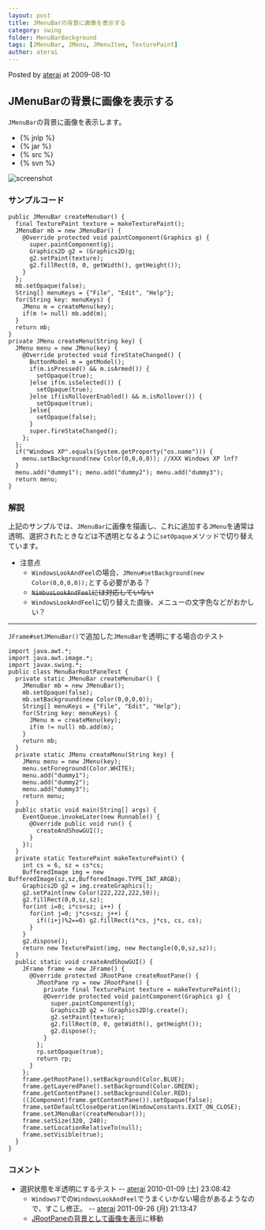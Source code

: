 ```yaml
---
layout: post
title: JMenuBarの背景に画像を表示する
category: swing
folder: MenuBarBackground
tags: [JMenuBar, JMenu, JMenuItem, TexturePaint]
author: aterai
---
```


Posted by [aterai](http://terai.xrea.jp/aterai.html) at 2009-08-10

## JMenuBarの背景に画像を表示する
`JMenuBar`の背景に画像を表示します。

- {% jnlp %}
- {% jar %}
- {% src %}
- {% svn %}

<!-- dummy comment line for breaking list -->

![screenshot](https://lh3.googleusercontent.com/_9Z4BYR88imo/TQTPxQA13fI/AAAAAAAAAeg/SAN79wHPkQc/s800/MenuBarBackground.png)

### サンプルコード
<pre class="prettyprint"><code>public JMenuBar createMenubar() {
  final TexturePaint texture = makeTexturePaint();
  JMenuBar mb = new JMenuBar() {
    @Override protected void paintComponent(Graphics g) {
      super.paintComponent(g);
      Graphics2D g2 = (Graphics2D)g;
      g2.setPaint(texture);
      g2.fillRect(0, 0, getWidth(), getHeight());
    }
  };
  mb.setOpaque(false);
  String[] menuKeys = {"File", "Edit", "Help"};
  for(String key: menuKeys) {
    JMenu m = createMenu(key);
    if(m != null) mb.add(m);
  }
  return mb;
}
private JMenu createMenu(String key) {
  JMenu menu = new JMenu(key) {
    @Override protected void fireStateChanged() {
      ButtonModel m = getModel();
      if(m.isPressed() &amp;&amp; m.isArmed()) {
        setOpaque(true);
      }else if(m.isSelected()) {
        setOpaque(true);
      }else if(isRolloverEnabled() &amp;&amp; m.isRollover()) {
        setOpaque(true);
      }else{
        setOpaque(false);
      }
      super.fireStateChanged();
    };
  };
  if("Windows XP".equals(System.getProperty("os.name"))) {
    menu.setBackground(new Color(0,0,0,0)); //XXX Windows XP lnf?
  }
  menu.add("dummy1"); menu.add("dummy2"); menu.add("dummy3");
  return menu;
}
</code></pre>

### 解説
上記のサンプルでは、`JMenuBar`に画像を描画し、これに追加する`JMenu`を通常は透明、選択されたときなどは不透明となるように`setOpaque`メソッドで切り替えています。

- 注意点
    - `WindowsLookAndFeel`の場合、`JMenu#setBackground(new Color(0,0,0,0));`とする必要がある？
    - ~~`NimbusLookAndFeel`には対応していない~~
    - `WindowsLookAndFeel`に切り替えた直後、メニューの文字色などがおかしい？

<!-- dummy comment line for breaking list -->

- - - -
`JFrame#setJMenuBar()`で追加した`JMenuBar`を透明にする場合のテスト

<pre class="prettyprint"><code>import java.awt.*;
import java.awt.image.*;
import javax.swing.*;
public class MenuBarRootPaneTest {
  private static JMenuBar createMenubar() {
    JMenuBar mb = new JMenuBar();
    mb.setOpaque(false);
    mb.setBackground(new Color(0,0,0,0));
    String[] menuKeys = {"File", "Edit", "Help"};
    for(String key: menuKeys) {
      JMenu m = createMenu(key);
      if(m != null) mb.add(m);
    }
    return mb;
  }
  private static JMenu createMenu(String key) {
    JMenu menu = new JMenu(key);
    menu.setForeground(Color.WHITE);
    menu.add("dummy1");
    menu.add("dummy2");
    menu.add("dummy3");
    return menu;
  }
  public static void main(String[] args) {
    EventQueue.invokeLater(new Runnable() {
      @Override public void run() {
        createAndShowGUI();
      }
    });
  }
  private static TexturePaint makeTexturePaint() {
    int cs = 6, sz = cs*cs;
    BufferedImage img = new BufferedImage(sz,sz,BufferedImage.TYPE_INT_ARGB);
    Graphics2D g2 = img.createGraphics();
    g2.setPaint(new Color(222,222,222,50));
    g2.fillRect(0,0,sz,sz);
    for(int i=0; i*cs&lt;sz; i++) {
      for(int j=0; j*cs&lt;sz; j++) {
        if((i+j)%2==0) g2.fillRect(i*cs, j*cs, cs, cs);
      }
    }
    g2.dispose();
    return new TexturePaint(img, new Rectangle(0,0,sz,sz));
  }
  public static void createAndShowGUI() {
    JFrame frame = new JFrame() {
      @Override protected JRootPane createRootPane() {
        JRootPane rp = new JRootPane() {
          private final TexturePaint texture = makeTexturePaint();
          @Override protected void paintComponent(Graphics g) {
            super.paintComponent(g);
            Graphics2D g2 = (Graphics2D)g.create();
            g2.setPaint(texture);
            g2.fillRect(0, 0, getWidth(), getHeight());
            g2.dispose();
          }
        };
        rp.setOpaque(true);
        return rp;
      }
    };
    frame.getRootPane().setBackground(Color.BLUE);
    frame.getLayeredPane().setBackground(Color.GREEN);
    frame.getContentPane().setBackground(Color.RED);
    ((JComponent)frame.getContentPane()).setOpaque(false);
    frame.setDefaultCloseOperation(WindowConstants.EXIT_ON_CLOSE);
    frame.setJMenuBar(createMenubar());
    frame.setSize(320, 240);
    frame.setLocationRelativeTo(null);
    frame.setVisible(true);
  }
}
</code></pre>

### コメント
- 選択状態を半透明にするテスト -- [aterai](http://terai.xrea.jp/aterai.html) 2010-01-09 (土) 23:08:42
    - `Windows7`での`WindowsLookAndFeel`でうまくいかない場合があるようなので、すこし修正。 -- [aterai](http://terai.xrea.jp/aterai.html) 2011-09-26 (月) 21:13:47
    - [JRootPaneの背景として画像を表示](http://terai.xrea.jp/Swing/RootPaneBackground.html)に移動

<!-- dummy comment line for breaking list -->

